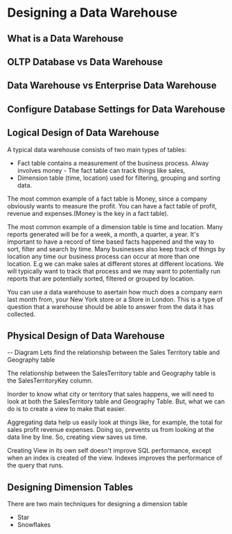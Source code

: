 # Designing a Data Warehouse

## What is a Data Warehouse

## OLTP Database vs Data Warehouse

## Data Warehouse vs Enterprise Data Warehouse

## Configure Database Settings for Data Warehouse

## Logical Design of Data Warehouse
A typical data warehouse consists of two main types of tables: 

- Fact table contains a measurement of the business process. Alway involves money -  The fact table can track things like sales,
- Dimension table (time, location)  used for filtering, grouping and sorting data.

The most common example of a fact table is Money, since a company obviously wants to measure the profit. You can have a fact table of profit, revenue and expenses.(Money is the key in a fact table).

The most common example of a dimension table is time and location. Many reports generated will be for a week, a month, a quarter, a year. It's important to have a record of time based facts happened and the way to sort, filter and search by time. Many businesses also keep track of things by location any time our business process can occur at more than one location. E.g we can make sales at different stores at different locations. We will typically want to track that process and we may want to potentially run reports that are potentially sorted, filtered or grouped by location.

You can use a data warehouse to asertain how much does a company earn last month from, your New York store or a Store in London. This is a type of question that a warehouse should be able to answer from the data it has collected.

## Physical Design of Data Warehouse
-- Diagram
Lets find the relationship between the Sales Territory table and Geography table

The relationship between the SalesTerritory table and Geography table is the SalesTerritoryKey column.

Inorder to know what city or territory that sales happens, we will need to look at both the SalesTerritory table and Geography Table. But, what we can do is to create a view to make that easier.

Aggregating data help us easily look at things like, for example, the total for sales profit revenue expenses. Doing so, prevents us from looking at the data line by line. So, creating view saves us time.

Creating View in its own self doesn't improve SQL performance, except when an index is created of the view. Indexes improves the performance of the query that runs. 
## Designing Dimension Tables

There are two main techniques for designing a dimension table
- Star
- Snowflakes

